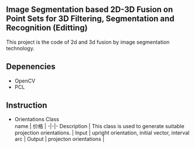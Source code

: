 ## Image Segmentation based 2D-3D Fusion on Point Sets for 3D Filtering, Segmentation and Recognition  (Editting)
This project is the code of 2d and 3d fusion by image segmentation technology.

## Depenencies
* OpenCV  
* PCL

## Instruction  
* Orientations Class  
name | 价格 |
-|-|-
Description | This class is used to generate suitable projection orientations. |
Input | upright orientation, initial vector, interval arc |
Output | projecton orientations |